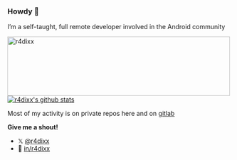 ### Howdy 🤠

I’m a self-taught, full remote developer involved in the Android community

<a target="_blank" href="https://trakt.tv/users/r4dixx"><img width="500" height="133" alt="r4dixx" src="https://widgets.trakt.tv/users/3a0c19fd788a2d13b67b05f938c34f3c/watched/banner@2x.jpg" /></a>
<br>
[![r4dixx's github stats](https://github-readme-stats.vercel.app/api?username=r4dixx&theme=darcula)](https://github.com/r4dixx)

Most of my activity is on private repos here and on [gitlab](https://gitlab.com/asikel)

**Give me a shout!**

- 𝕏 [@r4dixx](https://x.com/r4dixx)
- 💼 [in/r4dixx](https://linkedin.com/in/r4dixx)
